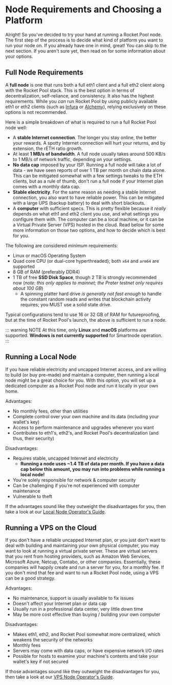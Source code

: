 # Node Requirements and Choosing a Platform

Alright! So you've decided to try your hand at running a Rocket Pool node. The first step of the process is to decide what kind of platform you want to run your node on. If you already have one in mind, great! You can skip to the next section. If you aren't sure yet, then read on for some information about your options.


## Full Node Requirements

A **full node** is one that runs both a full eth1 client and a full eth2 client along with the Rocket Pool stack. This is the best option in terms of decentralization, self-reliance, and consistency. It also has the highest requirements. While you *can* run Rocket Pool by using publicly available eth1 or eth2 clients (such as [Infura](https://infura.io/) or [Alchemy](https://www.alchemyapi.io/)), relying exclusively on these options is not recommended.

Here is a simple breakdown of what is required to run a full Rocket Pool node well:

- A **stable Internet connection**. The longer you stay online, the better your rewards. A spotty Internet connection will hurt your returns, and by extension, the rETH ratio growth.
- At least **1 MB/s of bandwidth**. A full node usually takes around 500 KB/s to 1 MB/s of network traffic, depending on your settings.
- **No data cap** imposed by your ISP. Running a full node will take a lot of data - we have seen reports of over 1 TB per month on chain data alone. This can be mitigated somewhat with a few settings tweaks to the ETH clients, but as a rule of thumb, don't run a full node if your Internet plan comes with a monthly data cap.
- **Stable electricity**. For the same reason as needing a stable Internet connection, you also want to have reliable power. This can be mitigated with a large UPS (backup battery) to deal with short blackouts.
- A **computer** with sufficient specs. This is pretty flexible because it *really* depends on what eth1 and eth2 client you use, and what settings you configure them with. The computer can be a local machine, or it can be a Virtual Private Server (VPS) hosted in the cloud. Read below for some more information on those two options, and how to decide which is best for you.

The following are considered *minimum* requirements:
  - Linux or macOS Operating System
  - Quad core CPU (or dual-core hyperthreaded); both `x64` and `arm64` are supported
  - 8 GB of RAM (preferably DDR4)
  - 1 TB of free **SSD Disk Space**, though 2 TB is strongly recommended now (*note: this only applies to mainnet; the Prater testnet only requires about 100 GB*)
    - A spinning platter hard drive *is generally not fast enough* to handle the constant random reads and writes that blockchain activity requires; you MUST use a solid state drive.

Typical configurations tend to use 16 or 32 GB of RAM for futureproofing, but at the time of Rocket Pool's launch, the above is sufficient to run a node.

::: warning NOTE
At this time, only **Linux** and **macOS** platforms are supported.
**Windows is not currently supported** for Smartnode operation.
:::


## Running a Local Node

If you have reliable electricity and uncapped Internet access, and are willing to build (or buy pre-made) and maintain a computer, then running a local node might be a great choice for you. With this option, you will set up a dedicated computer as a Rocket Pool node and run it locally in your own home.

Advantages:

- No monthly fees, other than utilities
- Complete control over your own machine and its data (including your wallet's key)
- Access to perform maintenance and upgrades whenever you want
- Contributes to eth1's, eth2's, and Rocket Pool's decentralization (and thus, their security)

Disadvantages:

- Requires stable, uncapped Internet and electricity
  - **Running a node uses ~1.4 TB of data per month. If you have a data cap below this amount, you may run into problems while running a local node!**
- You're solely responsible for network & computer security
- Can be challenging if you're not experienced with computer maintenance
- Vulnerable to theft

If the advantages sound like they outweight the disadvantages for you, then take a look at our [Local Node Operator's Guide](local/hardware.html).


## Running a VPS on the Cloud

If you don't have a reliable uncapped Internet plan, or you just don't want to deal with building and maintaining your own physical computer, you may want to look at running a virtual private server. These are virtual servers that you rent from hosting providers, such as Amazon Web Services, Microsoft Azure, Netcup, Contabo, or other companies. Essentially, these companies will happily create and run a server for you, for a monthly fee. If you don't mind that fee and want to run a Rocket Pool node, using a VPS can be a good strategy.

Advantages:

- No maintenance, support is usually available to fix issues
- Doesn't affect your Internet plan or data cap
- Usually run in a professional data center, very little down time
- May be more cost effective than buying / building your own computer

Disadvantages:

- Makes eth1, eth2, and Rocket Pool somewhat more centralized, which weakens the security of the networks
- Monthly fees
- Servers may come with data caps, or have expensive network I/O rates
- Possible for hosts to examine your machine's contents and take your wallet's key if not secured

If those advantages sound like they outweight the disadvantages for you, then take a look at our [VPS Node Operator's Guide](vps/providers.html).
